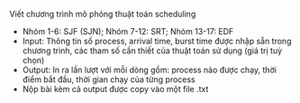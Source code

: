 Viết chương trình mô phỏng thuật toán scheduling 
- Nhóm 1-6: SJF (SJN); Nhóm 7-12: SRT; Nhóm 13-17: EDF
- Input: Thông tin số process, arrival time, burst time được nhập sẵn trong chương trình, các tham số cần thiết của thuật toán sử dụng (giá trị tuỳ chọn)
- Output: In ra lần lượt với mỗi dòng gồm: process nào được chạy, thời điểm bắt đầu, thời gian chạy của từng process
- Nộp bài kèm cả output được copy vào một file .txt
